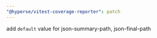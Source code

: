 ```yaml
---
"@hyperse/vitest-coverage-reporter": patch
---
```


add `default` value for json-summary-path, json-final-path
